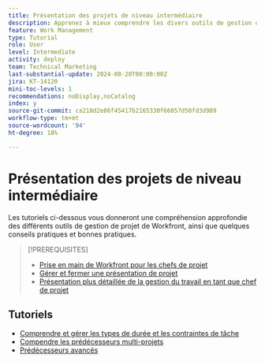 ```yaml
---
title: Présentation des projets de niveau intermédiaire
description: Apprenez à mieux comprendre les divers outils de gestion de projet de Workfront, ainsi que quelques conseils pratiques et bonnes pratiques.
feature: Work Management
type: Tutorial
role: User
level: Intermediate
activity: deploy
team: Technical Marketing
last-substantial-update: 2024-08-20T00:00:00Z
jira: KT-14120
mini-toc-levels: 1
recommendations: noDisplay,noCatalog
index: y
source-git-commit: ca218d2e86f45417b2165330f66057d50fd3d989
workflow-type: tm+mt
source-wordcount: '94'
ht-degree: 18%

---
```



# Présentation des projets de niveau intermédiaire

Les tutoriels ci-dessous vous donneront une compréhension approfondie des différents outils de gestion de projet de Workfront, ainsi que quelques conseils pratiques et bonnes pratiques.

>[!PREREQUISITES]
>
>* [Prise en main de Workfront pour les chefs de projet ](https://experienceleague.adobe.com/?recommended=Workfront-U-1-2022.1.planners)
>* [Gérer et fermer une présentation de projet](https://experienceleague.adobe.com/?recommended=Workfront-U-1-2022.2.planners)
>* [Présentation plus détaillée de la gestion du travail en tant que chef de projet](https://experienceleague.adobe.com/?recommended=Workfront-U-1-2022.3.planners)

## Tutoriels

* [Comprendre et gérer les types de durée et les contraintes de tâche](/help/manage-work/intermediate-projects/understand-and-manage-duration-types-and-task-constraints.md)
* [Compendre les prédécesseurs multi-projets](/help/manage-work/intermediate-projects/understand-cross-project-predecessors.md)
* [Prédécesseurs avancés](/help/manage-work/intermediate-projects/advanced-predecessors.md)
